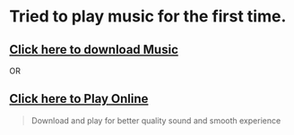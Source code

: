 # Tried to play music for the first time.

## <a href="national-anthem180.wav" download>Click here to download Music</a>

OR

## <a href="https://beepbox.co/player/#song=8n31s0k0l00e0rt2Qm1a7g0rj0ri0r1o4210T5v0L4u05q1d5f5y1z8C0c0h8H_SRJ6JIBxAAAAkT5v1L4u21q1d5f6y1z8C0c0h8H_SJ5SJFAAAkAAAT5v1L4ud3q1d2f7y3z1C0c0h0HVxh90000000000T2v1L4u15q0d1f8y0z1C2w0b28p2CexaBIqVY8ODiJHUNDmMx24000000000000000000008gx00000000000000000000248g00000000000000000000p24_IR_OY2MMdFH-qacysDAb5-jhClBghvOqbYCzbQLOqe9ZBpWVNZcB-6ALOsysCyyz8B-iMVdmjRj7nvbIFEEFFAK8TBISLThQZCLVALjnYQp75ZeVLeT9EPBYCSALVSB-jhDonVd74qOJFweDX6Xd56h9vAMf4XOZKzF-QbJVZpd1vBlBYSILrQWvISnX9vArAQksjPaTKeDWkPIQkp4B-j8YBybYCzaWp2uH2_pxvAQoBhvAFE-aKFImRBIhv4cV9H-0D2dvaR7YILXrx6LGlWEq_upzNvH2HIMd6qNpelBlU6POY00000000000000" download>Click here to Play Online</a>

> Download and play for better quality sound and smooth experience
